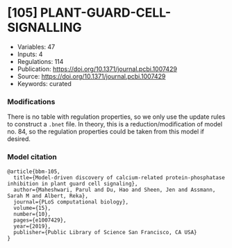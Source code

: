 # \[105\] PLANT-GUARD-CELL-SIGNALLING

 - Variables: 47
 - Inputs: 4
 - Regulations: 114
 - Publication: https://doi.org/10.1371/journal.pcbi.1007429
 - Source: https://doi.org/10.1371/journal.pcbi.1007429
 - Keywords: curated


### Modifications

There is no table with regulation properties, so we only use the update rules to construct a `.bnet` file. In theory, this is a reduction/modification of model no. 84, so the regulation properties could be taken from this model if desired.

### Model citation

```
@article{bbm-105,
  title={Model-driven discovery of calcium-related protein-phosphatase inhibition in plant guard cell signaling},
  author={Maheshwari, Parul and Du, Hao and Sheen, Jen and Assmann, Sarah M and Albert, Reka},
  journal={PLoS computational biology},
  volume={15},
  number={10},
  pages={e1007429},
  year={2019},
  publisher={Public Library of Science San Francisco, CA USA}
}
```

